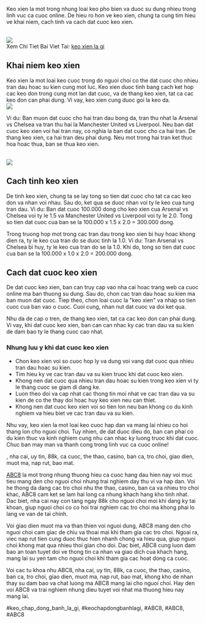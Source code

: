 <p>Keo xien la mot trong nhung loai keo pho bien va duoc su dung nhieu trong linh vuc ca cuoc online. De hieu ro hon ve keo xien, chung ta cung tim hieu ve khai niem, cach tinh va cach dat cuoc keo xien.</p><br><img src="https://abc81.net/wp-content/uploads/2025/04/Keo-xien-la-gi.png"></br>
Xem Chi Tiet Bai Viet Tai: <a href="https://abc81.net/keo-xien-la-gi/">keo xien la gi</a><h2>Khai niem keo xien</h2><p>Keo xien la mot loai keo cuoc trong do nguoi choi co the dat cuoc cho nhieu tran dau hoac su kien cung mot luc. Keo xien duoc tinh bang cach ket hop cac keo don trong cung mot lan dat cuoc, va de thang keo xien, tat ca cac keo don can phai dung. Vi vay, keo xien cung duoc goi la keo da.<br><img src="https://abc81.net/wp-content/uploads/2025/04/Cac-loai-keo-xien-pho-bien-hien-nay.png"></br><p>Vi du: Ban muon dat cuoc cho hai tran dau bong da, tran thu nhat la Arsenal vs Chelsea va tran thu hai la Manchester United vs Liverpool. Neu ban dat cuoc keo xien voi hai tran nay, co nghia la ban dat cuoc cho ca hai tran. De thang keo xien, ca hai tran deu phai dung. Neu mot trong hai tran ket thuc hoa hoac thua, ban se thua keo xien.</p><br><img src="https://abc81.net/wp-content/uploads/2025/04/Keo-xien-la-gi.png"></br><h2>Cach tinh keo xien</h2><p>De tinh keo xien, chung ta se lay tong so tien dat cuoc cho tat ca cac keo don va nhan voi nhau. Sau do, ket qua se duoc nhan voi ty le keo cua tung tran dau. Vi du: Ban dat cuoc 100.000 dong cho keo xien cua Arsenal vs Chelsea voi ty le 1.5 va Manchester United vs Liverpool voi ty le 2.0. Tong so tien dat cuoc cua ban se la 100.000 x 1.5 x 2.0 = 300.000 dong.<p>Trong truong hop mot trong cac tran dau trong keo xien bi huy hoac khong dien ra, ty le keo cua tran do se duoc tinh la 1.0. Vi du: Tran Arsenal vs Chelsea bi huy, ty le keo cua tran do se la 1.0. Khi do, tong so tien dat cuoc cua ban se la 100.000 x 1.0 x 2.0 = 200.000 dong.</p><h2>Cach dat cuoc keo xien</h2><p>De dat cuoc keo xien, ban can truy cap vao nha cai hoac trang web ca cuoc online ma ban thuong su dung. Sau do, chon cac tran dau hoac su kien ma ban muon dat cuoc. Tiep theo, chon loai cuoc la "keo xien" va nhap so tien cuoc cua ban vao o cuoc. Cuoi cung, nhan nut dat cuoc va doi ket qua.<p>Nhu da de cap o tren, de thang keo xien, tat ca cac keo don can phai dung. Vi vay, khi dat cuoc keo xien, ban can can nhac ky cac tran dau va su kien de dam bao ty le thang cuoc cao nhat.</p><h3>Nhung luu y khi dat cuoc keo xien</h3><ul>
<li>Chon keo xien voi so cuoc hop ly va dung voi vang dat cuoc qua nhieu tran dau hoac su kien.</li>
<li>Tim hieu ky ve cac tran dau va su kien truoc khi dat cuoc keo xien.</li>
<li>Khong nen dat cuoc qua nhieu tran dau hoac su kien trong keo xien vi ty le thang cuoc se giam di dang ke.</li>
<li>Luon theo doi va cap nhat cac thong tin moi nhat ve cac tran dau va su kien de co the thay doi hoac huy keo xien neu can thiet.</li>
<li>Khong nen dat cuoc keo xien voi so tien lon neu ban khong co du kinh nghiem va hieu biet ve cac tran dau va su kien.</li>
</ul><p>Nhu vay, keo xien la mot loai keo cuoc hap dan va mang lai nhieu co hoi thang lon cho nguoi choi. Tuy nhien, de dat duoc dieu do, ban can phai co du kien thuc va kinh nghiem cung nhu can nhac ky luong truoc khi dat cuoc. Chuc ban may man va thanh cong trong linh vuc ca cuoc online!</p><p>, nha cai, uy tin, 88k, ca cuoc, the thao, casino, ban ca, tro choi, giao dien, muot ma, nap rut, bao mat.

<a href="https://abc81.net/">ABC8</a> la mot trong nhung thuong hieu ca cuoc hang dau hien nay voi muc tieu mang den cho nguoi choi nhung trai nghiem day thu vi va hap dan. Voi he thong da dang cac tro choi nhu the thao, casino, ban ca va nhieu tro choi khac, ABC8 cam ket se lam hai long ca nhung khach hang kho tinh nhat. Dac biet, nha cai nay con tang ngay 88k cho nguoi choi moi khi dang ky tai khoan, giup nguoi choi co co hoi trai nghiem cac tro choi ma khong phai lo lang ve van de tai chinh.

Voi giao dien muot ma va than thien voi nguoi dung, ABC8 mang den cho nguoi choi cam giac de chiu va thoai mai khi tham gia cac tro choi. Ngoai ra, viec nap rut tien cung duoc thuc hien nhanh chong va hieu qua, giup nguoi choi khong mat qua nhieu thoi gian cho doi. Dac biet, ABC8 cung luon dam bao an toan tuyet doi ve thong tin ca nhan va giao dich cua khach hang, mang lai su yen tam cho nguoi choi khi tham gia cac hoat dong ca cuoc.

Voi cac tu khoa nhu ABC8, nha cai, uy tin, 88k, ca cuoc, the thao, casino, ban ca, tro choi, giao dien, muot ma, nap rut, bao mat, khong kho de nhan thay su dam bao va chat luong ma ABC8 mang lai cho nguoi choi. Hay den voi ABC8 va trai nghiem nhung dieu tuyet voi nhat ma thuong hieu nay mang lai.</p>
#keo_chap_dong_banh_la_gi, #keochapdongbanhlagi, #ABC8, #ABC8, #ABC8
